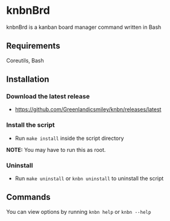 # knbnBrd

knbnBrd is a kanban board manager command written in Bash

## Requirements

Coreutils, Bash

## Installation
### Download the latest release
- https://github.com/Greenlandicsmiley/knbn/releases/latest

### Install the script
- Run `make install` inside the script directory

**NOTE:** You may have to run this as root.

### Uninstall
- Run `make uninstall` or `knbn uninstall` to uninstall the script

## Commands

You can view options by running `knbn help` or `knbn --help`
